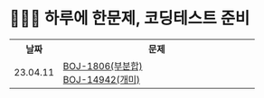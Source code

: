 # 🧑🏻‍💻 하루에 한문제, 코딩테스트 준비


<table width="1000px">
    <!--------------------->
    <th width="20%">날짜</th>
    <th width="80%">문제</th>
    <tr>
        <td>23.04.11</td>
        <td>
            <a href="https://velog.io/@younhwan0903/Python-BOJ-1806%EB%B6%80%EB%B6%84%ED%95%A9">BOJ-1806(부분합)</a><br/>
            <a href="https://velog.io/@younhwan0903/Python-boj-14942-%EA%B0%9C%EB%AF%B8">BOJ-14942(개미)</a><br/>
        </td>
    </tr>
</table>
